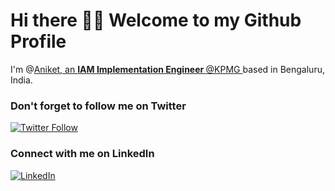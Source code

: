 <h1>Hi there 👋🏻 Welcome to my Github  Profile </h1>

<p>I'm @<a href="https://bio.link/ikumaraniket">Aniket, an <b>IAM Implementation Engineer </b> @KPMG </a> based in Bengaluru, India.
<br/>
<h3>Don't forget to follow me on Twitter</h3>
<a href="https://twitter.com/ikumaraniket" target="_blank"><img alt="Twitter Follow" src="https://img.shields.io/twitter/follow/ikumaraniket?style=social"></a>
<br/>
<h3>Connect with me on LinkedIn</h3>
<a href="https://www.linkedin.com/in/ikumaraniket" target="_blank"><img alt="LinkedIn" src="https://img.shields.io/badge/linkedin-%230077B5.svg?&style=flat&logo=linkedin&logoColor=white" /></a>
<br/><br/>


